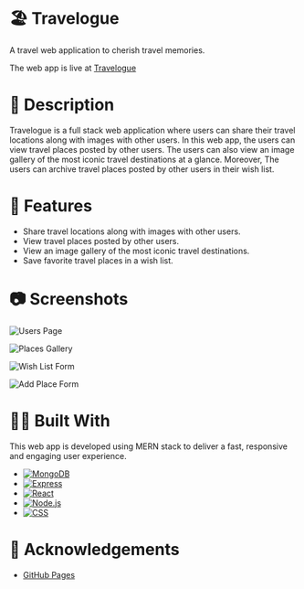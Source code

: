 #  🏖 Travelogue

A travel web application to cherish travel memories.

The web app is live at [Travelogue](https://zam7861.github.io/Travelogue_Website/)

# 📃 Description

Travelogue is a full stack web application where users can share their travel locations along with images with other users.
In this web app, the users can view travel places posted by other users.
The users can also view an image gallery of the most iconic travel destinations at a glance.
Moreover, The users can archive travel places posted by other users in their wish list.

# 🎯 Features

* Share travel locations along with images with other users. 
* View travel places posted by other users.
* View an image gallery of the most iconic travel destinations.
* Save favorite travel places in a wish list.

# 📷 Screenshots

![Users Page](https://user-images.githubusercontent.com/74660692/203376335-308cc094-bf9a-4a85-949e-f3b0bacd0f17.png)


![Places Gallery](https://user-images.githubusercontent.com/74660692/203376366-7d7e2071-c873-49e2-a084-3b8caf9681f6.png)


![Wish List Form](https://user-images.githubusercontent.com/74660692/203376449-4d8c95e6-2364-4aa9-bc1c-88b9ea622f12.png)


![Add Place Form](https://user-images.githubusercontent.com/74660692/203376428-d4e00e1b-fdd8-4f8e-a27a-2d4739e31998.png)

# 👨‍💻 Built With

This web app is developed using MERN stack to deliver a fast, responsive and engaging user experience. 

* [![MongoDB][mongodb-shield]][mongodb-url]
* [![Express][express-shield]][express-url]
* [![React][react-shield]][react-url]
* [![Node.js][nodejs-shield]][nodejs-url]
* [![CSS][css-shield]][css-url]

# 📝 Acknowledgements

* [GitHub Pages](https://pages.github.com)

<!-- REFERENCE VARIABLES -->
[mongodb-shield]: https://img.shields.io/badge/MongoDB-%234ea94b.svg?style=for-the-badge&logo=mongodb&logoColor=white
[mongodb-url]: https://www.mongodb.com/
[express-shield]: https://img.shields.io/badge/express.js-%23404d59.svg?style=for-the-badge&logo=express&logoColor=%2361DAFB
[express-url]: https://expressjs.com/
[react-shield]: https://img.shields.io/badge/react-%2320232a.svg?style=for-the-badge&logo=react&logoColor=%2361DAFB
[react-url]: https://reactjs.org/
[nodejs-shield]: https://img.shields.io/badge/node.js-6DA55F?style=for-the-badge&logo=node.js&logoColor=white
[nodejs-url]: https://nodejs.org/en/
[css-shield]: https://img.shields.io/badge/css3-%231572B6.svg?style=for-the-badge&logo=css3&logoColor=white
[css-url]: https://www.w3.org/Style/CSS/Overview.en.html
